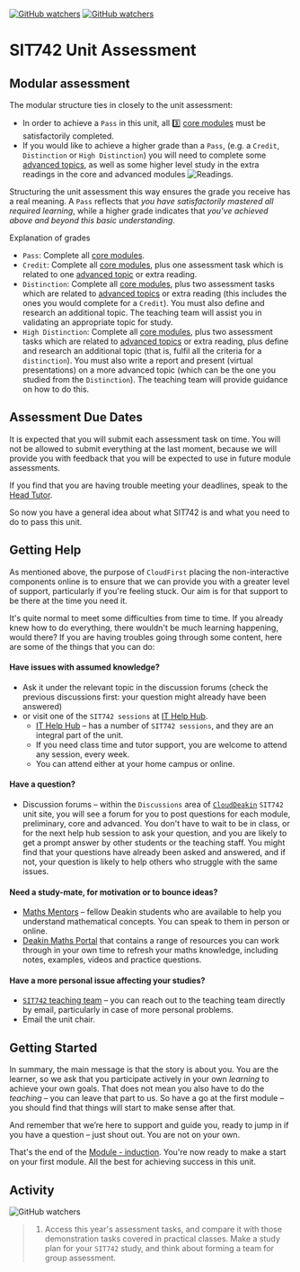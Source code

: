 [![GitHub watchers](https://img.shields.io/badge/tulip--lab-SIT742--CloudFirst-brightgreen)](../README.md)
[![GitHub watchers](https://img.shields.io/badge/Module-Induction-orange)](README.md)

# SIT742 Unit Assessment

## Modular assessment

The modular structure ties in closely to the unit assessment:

- In order to achieve a `Pass` in this unit, all :three: [core modules](M01C-Logistics.md#core-modules) must be satisfactorily completed.
- If you would like to achieve a higher grade than a `Pass`, (e.g. a `Credit`, `Distinction` or `High Distinction`) you will need to complete some [advanced topics](M01C-Logistics.md#advanced-modules), as well as some higher level study in the extra readings in the core and advanced modules ![Readings](https://img.shields.io/badge/SIT742-Extra--Readings-orange).

Structuring the unit assessment this way ensures the grade you receive has a real meaning. A `Pass` reflects that *you have satisfactorily mastered all required learning*, while a higher grade indicates that *you've achieved above and beyond this basic understanding*.

Explanation of grades

- `Pass`: Complete all [core modules](M01C-Logistics.md#core-modules).
- `Credit`: Complete all [core modules](M01C-Logistics.md#core-modules), plus one assessment task which is related to one [advanced topic](M01C-Logistics.md#advanced-modules) or extra reading.
- `Distinction`: Complete all [core modules](M01C-Logistics.md#core-modules), plus two assessment tasks which are related to [advanced topics](M01C-Logistics.md#advanced-modules) or extra reading (this includes the ones you would complete for a `Credit`). You must also define and research an additional topic. The teaching team will assist you in validating an appropriate topic for study.
- `High Distinction`: Complete all [core modules](M01C-Logistics.md#core-modules), plus two assessment tasks which are related to [advanced topics](M01C-Logistics.md#advanced-modules) or extra reading, plus define and research an additional topic (that is, fulfil all the criteria for a `distinction`). You must also write a report and present (virtual presentations) on a more advanced topic (which can be the one you studied from the `Distinction`). The teaching team will provide guidance on how to do this. 

## Assessment Due Dates

It is expected that you will submit each assessment task on time. You will not be allowed to submit everything at the last moment, because we will provide you with feedback that you will be expected to use in future module assessments.

If you find that you are having trouble meeting your deadlines, speak to the [Head Tutor](M0B-Team.md). 

So now you have a general idea about what SIT742 is and what you need to do to pass this unit. 

## Getting Help

As mentioned above, the purpose of `CloudFirst` placing the non-interactive components online is to ensure that we can provide you with a greater level of support, particularly if you're feeling stuck. Our aim is for that support to be there at the time you need it. 

It's quite normal to meet some difficulties from time to time. If you already knew how to do everything, there wouldn't be much learning happening, would there? If you are having troubles going through some content, here are some of the things that you can do:

#### Have issues with assumed knowledge?

-  Ask it under the relevant topic in the discussion forums (check the previous discussions first: your question might already have been answered)
-  or visit one of the `SIT742 sessions` at [IT Help Hub](https://d2l.deakin.edu.au/d2l/home/965803).
    - [IT Help Hub](https://d2l.deakin.edu.au/d2l/home/965803) – has a number of `SIT742 sessions`, and they are an integral part of the unit. 
    - If you need class time and tutor support, you are welcome to attend any session, every week. 
    - You can attend either at your home campus or online.  

#### Have a question?

- Discussion forums – within the `Discussions` area of [`CloudDeakin`](https://d2l.deakin.edu.au) `SIT742` unit site, you will see a forum for you to post questions for each module, preliminary, core and advanced. You don't have to wait to be in class, or for the next help hub session to ask your question, and you are likely to get a prompt answer by other students or the teaching staff. You might find that your questions have already been asked and answered, and if not, your question is likely to help others who struggle with the same issues.

#### Need a study-mate, for motivation or to bounce ideas?
    
- [Maths Mentors](https://www.deakin.edu.au/students/studying/study-support/academic-skills/maths-mentors) – fellow Deakin students who are available to help you understand mathematical concepts. You can speak to them in person or online.
- [Deakin Maths Portal](https://www.deakin.edu.au/students/studying/study-support/academic-skills/maths-portal) that contains a range of resources you can work through in your own time to refresh your maths knowledge, including notes, examples, videos and practice questions.

#### Have a more personal issue affecting your studies?

- [`SIT742` teaching team](M01B-Team.md#unit-team-contacts) – you can reach out to the teaching team directly by email, particularly in case of more personal problems.
- Email the unit chair.

## Getting Started

In summary, the main message is that the story is about you. You are the learner, so we ask that you participate actively in your own *learning* to achieve your own goals. That does not mean you also have to do the *teaching* – you can leave that part to us. So have a go at the first module – you should find that things will start to make sense after that.

And remember that we’re here to support and guide you, ready to jump in if you have a question – just shout out. You are not on your own.

That's the end of the [Module - induction](README.md). You're now ready to make a start on your first module. All the best for achieving success in this unit.

## Activity

![GitHub watchers](https://img.shields.io/badge/SIT742-Learning--Activity-yellow)
> 1. Access this year's assessment tasks, and compare it with those demonstration tasks covered in practical classes. Make a study plan for your `SIT742` study, and think about forming a team for group assessment. 

